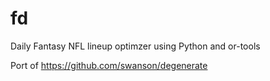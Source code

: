 # fd
Daily Fantasy NFL lineup optimzer using Python and or-tools

Port of https://github.com/swanson/degenerate
